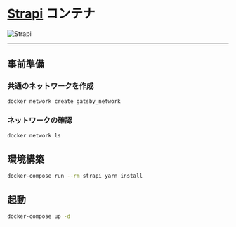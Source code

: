 # [Strapi](https://github.com/strapi/strapi) コンテナ

![Strapi](https://cldup.com/7umchwdUBh.png)

---

##  事前準備

### 共通のネットワークを作成

```bash
docker network create gatsby_network
```

### ネットワークの確認

```bash
docker network ls
```

## 環境構築

```bash
docker-compose run --rm strapi yarn install
```

## 起動

```bash
docker-compose up -d
```


